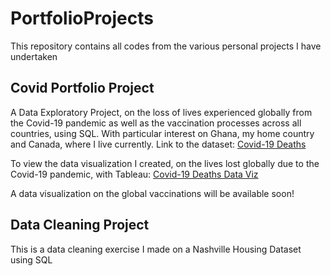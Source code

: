# PortfolioProjects
This repository contains all codes from the various personal projects I have undertaken

## Covid Portfolio Project
A Data Exploratory Project, on the loss of lives experienced globally from the Covid-19 pandemic as well as the vaccination processes across all countries, using SQL.
With particular interest on Ghana, my home country and Canada, where I live currently. Link to the dataset: [Covid-19 Deaths](https://ourworldindata.org/covid-deaths)

To view the data visualization I created, on the lives lost globally due to the Covid-19 pandemic, with Tableau: [Covid-19 Deaths Data Viz](https://public.tableau.com/views/Covid-19PortfolioProject_16228257633050/Dashboard1?:language=en-US&:display_count=n&:origin=viz_share_link)

A data visualization on the global vaccinations will be available soon!

## Data Cleaning Project
This is a data cleaning exercise I made on a Nashville Housing Dataset using SQL
